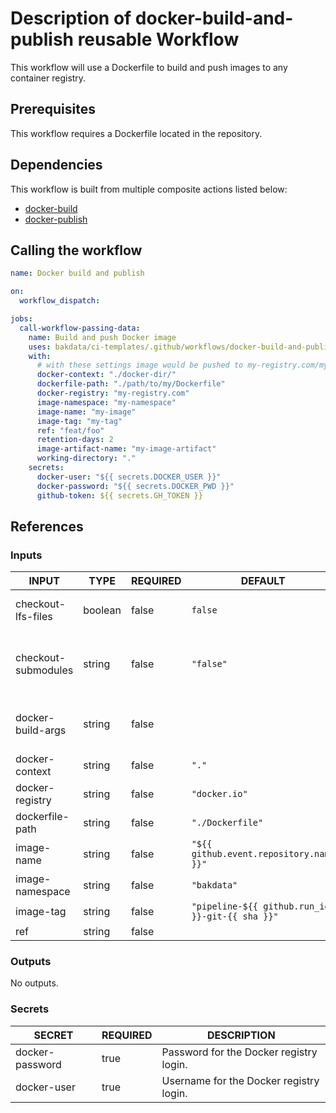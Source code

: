 # Description of docker-build-and-publish reusable Workflow

This workflow will use a Dockerfile to build and push images to any container registry.

## Prerequisites

This workflow requires a Dockerfile located in the repository.

## Dependencies

This workflow is built from multiple composite actions listed below:

- [docker-build](https://github.com/bakdata/ci-templates/tree/main/actions/docker-build)
- [docker-publish](https://github.com/bakdata/ci-templates/tree/main/actions/docker-publish)

## Calling the workflow

```yaml
name: Docker build and publish

on:
  workflow_dispatch:

jobs:
  call-workflow-passing-data:
    name: Build and push Docker image
    uses: bakdata/ci-templates/.github/workflows/docker-build-and-publish.yaml@main
    with:
      # with these settings image would be pushed to my-registry.com/my-namespace/my-image:my-tag
      docker-context: "./docker-dir/"
      dockerfile-path: "./path/to/my/Dockerfile"
      docker-registry: "my-registry.com"
      image-namespace: "my-namespace"
      image-name: "my-image"
      image-tag: "my-tag"
      ref: "feat/foo"
      retention-days: 2
      image-artifact-name: "my-image-artifact"
      working-directory: "."
    secrets:
      docker-user: "${{ secrets.DOCKER_USER }}"
      docker-password: "${{ secrets.DOCKER_PWD }}"
      github-token: ${{ secrets.GH_TOKEN }}
```

## References

### Inputs

<!-- AUTO-DOC-INPUT:START - Do not remove or modify this section -->

| INPUT               | TYPE    | REQUIRED | DEFAULT                                         | DESCRIPTION                                                                                                      |
| ------------------- | ------- | -------- | ----------------------------------------------- | ---------------------------------------------------------------------------------------------------------------- |
| checkout-lfs-files  | boolean | false    | `false`                                         | Whether the Git checkout action should resolve LFS files or not. (Default is false)                              |
| checkout-submodules | string  | false    | `"false"`                                       | Whether to checkout submodules: `true` to checkout submodules or `recursive` to recursively checkout submodules. |
| docker-build-args   | string  | false    |                                                 | List of build-time variables (see https://github.com/docker/build-push-action?tab=readme-ov-file#inputs)         |
| docker-context      | string  | false    | `"."`                                           | The docker context.                                                                                              |
| docker-registry     | string  | false    | `"docker.io"`                                   | Host where the image should be pushed to.                                                                        |
| dockerfile-path     | string  | false    | `"./Dockerfile"`                                | Path to the Dockerfile.                                                                                          |
| image-name          | string  | false    | `"${{ github.event.repository.name }}"`         | Name of Docker image.                                                                                            |
| image-namespace     | string  | false    | `"bakdata"`                                     | Namespace of Docker image.                                                                                       |
| image-tag           | string  | false    | `"pipeline-${{ github.run_id }}-git-{{ sha }}"` | Tag of Docker image.                                                                                             |
| ref                 | string  | false    |                                                 | Ref name to checkout                                                                                             |

<!-- AUTO-DOC-INPUT:END -->

### Outputs

<!-- AUTO-DOC-OUTPUT:START - Do not remove or modify this section -->

No outputs.

<!-- AUTO-DOC-OUTPUT:END -->

### Secrets

<!-- AUTO-DOC-SECRETS:START - Do not remove or modify this section -->

| SECRET          | REQUIRED | DESCRIPTION                             |
| --------------- | -------- | --------------------------------------- |
| docker-password | true     | Password for the Docker registry login. |
| docker-user     | true     | Username for the Docker registry login. |

<!-- AUTO-DOC-SECRETS:END -->
